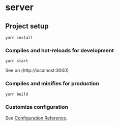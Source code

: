# server

## Project setup

```
yarn install
```

### Compiles and hot-reloads for development

```
yarn start
```

See on (http://localhost:3000)

### Compiles and minifies for production

```
yarn build
```

### Customize configuration

See [Configuration Reference](https://cli.vuejs.org/config/).
